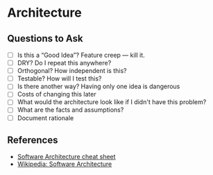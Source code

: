 # Architecture

## Questions to Ask

-   [ ] Is this a “Good Idea”? Feature creep — kill it.
-   [ ] DRY? Do I repeat this anywhere?
-   [ ] Orthogonal? How independent is this?
-   [ ] Testable? How will I test this?
-   [ ] Is there another way? Having only one idea is dangerous
-   [ ] Costs of changing this later
-   [ ] What would the architecture look like if I didn't have this problem?
-   [ ] What are the facts and assumptions?
-   [ ] Document rationale

## References

-   [Software Architecture cheat sheet](http://gorban.org/post/32873465932/software-architecture-cheat-sheet)
-   [Wikipedia: Software Architecture](https://en.wikipedia.org/wiki/Software_architecture)
